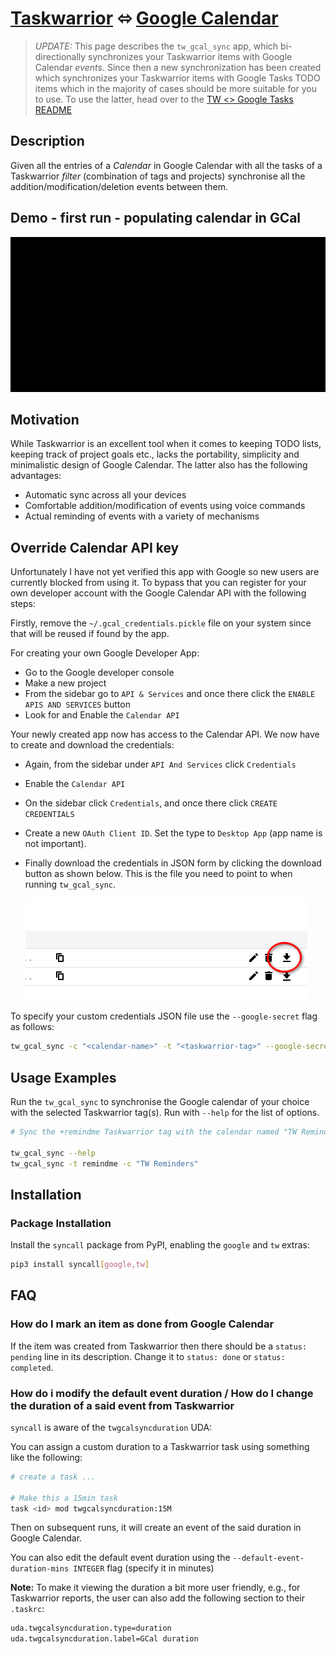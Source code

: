 # [Taskwarrior](https://taskwarrior.org/) ⬄ [Google Calendar](https://calendar.google.com/)

> _UPDATE:_ This page describes the `tw_gcal_sync` app, which bi-directionally
> synchronizes your Taskwarrior items with Google Calendar _events_. Since then a
> new synchronization has been created which synchronizes your Taskwarrior items
> with Google Tasks TODO items which in the majority of cases should be more
> suitable for you to use. To use the latter, head over to the
> [TW <> Google Tasks README](https://github.com/bergercookie/syncall/blob/master/docs/readme-tw-gtasks.md)

## Description

Given all the entries of a _Calendar_ in Google Calendar with all the tasks of a
Taskwarrior _filter_ (combination of tags and projects) synchronise all the
addition/modification/deletion events between them.

## Demo - first run - populating calendar in GCal

![demo_gif](misc/demo.gif)

## Motivation

While Taskwarrior is an excellent tool when it comes to keeping TODO lists,
keeping track of project goals etc., lacks the portability, simplicity and
minimalistic design of Google Calendar. The latter also has the following
advantages:

- Automatic sync across all your devices
- Comfortable addition/modification of events using voice commands
- Actual reminding of events with a variety of mechanisms

## Override Calendar API key

Unfortunately I have not yet verified this app with Google so new users are
currently blocked from using it. To bypass that you can register for your own
developer account with the Google Calendar API with the following steps:

Firstly, remove the `~/.gcal_credentials.pickle` file on your system since that
will be reused if found by the app.

For creating your own Google Developer App:

- Go to the Google developer console
- Make a new project
- From the sidebar go to `API & Services` and once there click the `ENABLE APIS AND SERVICES` button
- Look for and Enable the `Calendar API`

Your newly created app now has access to the Calendar API. We now have to create
and download the credentials:

- Again, from the sidebar under `API And Services` click `Credentials`
- Enable the `Calendar API`
- On the sidebar click `Credentials`, and once there click `CREATE CREDENTIALS`
- Create a new `OAuth Client ID`. Set the type to `Desktop App` (app name is not
  important).
- Finally download the credentials in JSON form by clicking the download button
  as shown below. This is the file you need to point to when running
  `tw_gcal_sync`.

  ![download-btn](misc/gcal-json-btn.png)

To specify your custom credentials JSON file use the `--google-secret` flag as follows:

```sh
tw_gcal_sync -c "<calendar-name>" -t "<taskwarrior-tag>" --google-secret "<path/to/downloaded/json/file>"
```

## Usage Examples

Run the `tw_gcal_sync` to synchronise the Google calendar of your choice with
the selected Taskwarrior tag(s). Run with `--help` for the list of options.

```sh
# Sync the +remindme Taskwarrior tag with the calendar named "TW Reminders"

tw_gcal_sync --help
tw_gcal_sync -t remindme -c "TW Reminders"
```

## Installation

### Package Installation

Install the `syncall` package from PyPI, enabling the `google` and `tw`
extras:

```sh
pip3 install syncall[google,tw]
```

## FAQ

### How do I mark an item as done from Google Calendar

If the item was created from Taskwarrior then there should be a
`status: pending` line in its description. Change it to `status: done` or
`status: completed`.

### How do i modify the default event duration / How do I change the duration of a said event from Taskwarrior

`syncall` is aware of the `twgcalsyncduration` UDA:

You can assign a custom duration to a Taskwarrior task using something like the following:

```sh
# create a task ...

# Make this a 15min task
task <id> mod twgcalsyncduration:15M
```

Then on subsequent runs, it will create an event of the said duration in Google
Calendar.

You can also edit the default event duration using the
`--default-event-duration-mins INTEGER` flag (specify it in minutes)

**Note:** To make it viewing the duration a bit more user friendly, e.g., for
Taskwarrior reports, the user can also add the following section to their
`.taskrc`:

```sh
uda.twgcalsyncduration.type=duration
uda.twgcalsyncduration.label=GCal duration
```
